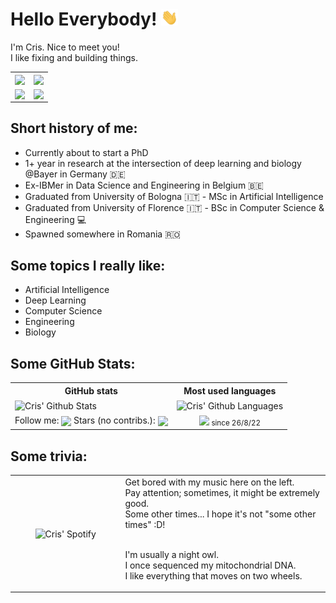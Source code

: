 # Hello Everybody! <img src="wave_hand.gif" width="27"/>
I'm Cris. Nice to meet you!  
I like fixing and building things.

<table align="center">
<tr>
 <td>
  <a href="https://github.com/CrisSherban/BrainPad">
   <picture>
   <source media="(prefers-color-scheme: dark)" srcset="https://github-readme-stats.vercel.app/api/pin/?username=CrisSherban&repo=BrainPad&theme=dark" />
   <source media="(prefers-color-scheme: light), (prefers-color-scheme: no-preference)" srcset="https://github-readme-stats.vercel.app/api/pin/?username=CrisSherban&repo=BrainPad" />
   <img align="center" src="https://github-readme-stats.vercel.app/api/pin/?username=CrisSherban&repo=BrainPad alt="BrainPad" />
   </picture>
  </a>
 </td>
 <td>
   <a href="https://github.com/Basket-Analytics/BasketTracking">
    <picture>
    <source media="(prefers-color-scheme: dark)" srcset="https://github-readme-stats.vercel.app/api/pin/?username=CrisSherban&repo=BasketTracking&theme=dark" />
    <source media="(prefers-color-scheme: light), (prefers-color-scheme: no-preference)" srcset="https://github-readme-stats.vercel.app/api/pin/?username=CrisSherban&repo=BasketTracking" />
    <img align="center" src="https://github-readme-stats.vercel.app/api/pin/?username=CrisSherban&repo=BasketTracking alt="BasketTracking"/>
    </picture>
   </a>
 </td>
</tr>
<tr>
 <td>
  <a href="https://github.com/bayer-science-for-a-better-life/topefind-public">
   <picture>
   <source media="(prefers-color-scheme: dark)" srcset="https://github-readme-stats.vercel.app/api/pin/?username=bayer-science-for-a-better-life&repo=topefind-public&theme=dark" />
   <source media="(prefers-color-scheme: light), (prefers-color-scheme: no-preference)" srcset="https://github-readme-stats.vercel.app/api/pin/?username=bayer-science-for-a-better-life&repo=topefind-public" />
   <img align="center" src="https://github-readme-stats.vercel.app/api/pin/?username=bayer-science-for-a-better-life&repo=topefind-public alt="Topefind" />
   </picture>
  </a>  
 </td>
 <td>
  <a href="https://github.com/QuadCtrl/quad-ctrl">
   <picture>
   <source media="(prefers-color-scheme: dark)" srcset="https://github-readme-stats.vercel.app/api/pin/?username=QuadCtrl&repo=quad-ctrl&theme=dark">
   <source media="(prefers-color-scheme: light), (prefers-color-scheme: no-preference)" srcset="https://github-readme-stats.vercel.app/api/pin/?username=QuadCtrl&repo=quad-ctrl" />
   <img align="center" src="https://github-readme-stats.vercel.app/api/pin/?username=QuadCtrl&repo=quad-ctrl alt="QuadCTRL"/>
   </picture>
  </a>  
 </td>
</tr>
</table>

## Short history of me:
* Currently about to start a PhD
* 1+ year in research at the intersection of deep learning and biology @Bayer in Germany :de:
* Ex-IBMer in Data Science and Engineering in Belgium :belgium:
* Graduated from University of Bologna :it: - MSc in Artificial Intelligence
* Graduated from University of Florence :it: - BSc in Computer Science & Engineering :computer:
* Spawned somewhere in Romania 🇷🇴

## Some topics I really like:
* Artificial Intelligence
* Deep Learning
* Computer Science
* Engineering
* Biology
 
 
## Some GitHub Stats:
<table align="center">
<tr>
  <th>GitHub stats</th>
  <th>Most used languages</th>
</tr>
<tr>
 <td>
  <picture>
   <source media="(prefers-color-scheme: dark)" srcset="https://awesome-github-stats.azurewebsites.net/user-stats/CrisSherban?cardType=octocat&theme=dark&preferLogin=false">
   <img align="center" src="https://awesome-github-stats.azurewebsites.net/user-stats/CrisSherban?cardType=octocat&theme=default&preferLogin=false" alt="Cris' Github Stats"/>
  </picture>
 </td>
 <td>
  <picture>
   <source media="(prefers-color-scheme: dark)" srcset="https://github-readme-stats.vercel.app/api/top-langs/?username=CrisSherban&layout=compact&show_icons=True&theme=dark">
   <img align="center" src="https://github-readme-stats.vercel.app/api/top-langs/?username=CrisSherban&layout=compact&show_icons=True&theme=default" alt="Cris' Github Languages"/>
  </picture>
 </td>
</tr>
<tr>
 <td align="center">
  Follow me: <img align="center" src="https://img.shields.io/github/followers/CrisSherban?label=Follow&style=social" />
  Stars (no contribs.): <img align="center" src="https://img.shields.io/github/stars/CrisSherban?affiliations=OWNER%2CCOLLABORATOR&style=social" />
 </td>
 <td align="center">
  <img align="center" src="https://komarev.com/ghpvc/?username=CrisSherban"/> <sub>since 26/8/22
 </td>
</tr>
</table> 

## Some trivia:
<table align="center">
<tr>
 <td align="center" width="35%">
  <picture>
   <source media="(prefers-color-scheme: dark)" srcset="https://spotify-github-profile.vercel.app/api/view?uid=cpac5km4w2f2us15fksrxncas&cover_image=true&theme=default&show_offline=false&background_color=121212&interchange=false&bar_color_cover=true">
   <img align="center" src="https://spotify-github-profile.vercel.app/api/view?uid=cpac5km4w2f2us15fksrxncas&cover_image=true&theme=default&show_offline=false&background_color='ffffff'&interchange=false&bar_color_cover=true" alt="Cris' Spotify"/>
  </div>
 </td>
 <td>
 Get bored with my music here on the left. <br>
 Pay attention; sometimes, it might be extremely good. <br>
 Some other times... I hope it's not "some other times" :D! <br><br>
  
 I'm usually a night owl. <br>
 I once sequenced my mitochondrial DNA. <br>
 I like everything that moves on two wheels. <br>
 
 </td>
</tr>
</table> 
